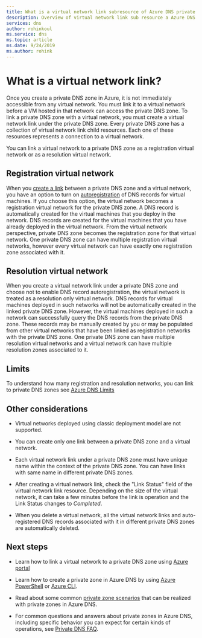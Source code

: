 ```yaml
---
title: What is a virtual network link subresource of Azure DNS private zones
description: Overview of virtual network link sub resource a Azure DNS private zone
services: dns
author: rohinkoul
ms.service: dns
ms.topic: article
ms.date: 9/24/2019
ms.author: rohink
---
```


# What is a virtual network link?

Once you create a private DNS zone in Azure, it is not immediately accessible from any virtual network. You must link it to a virtual network before a VM hosted in that network can access the private DNS zone.
To link a private DNS zone with a virtual network, you must create a virtual network link under the private DNS zone. Every private DNS zone has a collection of virtual network link child resources. Each one of these resources represents a connection to a virtual network.

You can link a virtual network to a private DNS zone as a registration virtual network or as a resolution virtual network.

## Registration virtual network

When you [create a link](https://docs.microsoft.com/azure/dns/private-dns-getstarted-portal#link-the-virtual-network) between a private DNS zone and a virtual network, you have an option to turn on [autoregistration](./private-dns-autoregistration.md) of DNS records for virtual machines. If you choose this option, the virtual network becomes a registration virtual network for the private DNS zone. A DNS record is automatically created for the virtual machines that you deploy in the network. DNS records are created for the virtual machines that you have already deployed in the virtual network. From the virtual network perspective, private DNS zone becomes the registration zone for that virtual network.
One private DNS zone can have multiple registration virtual networks, however every virtual network can have exactly one registration zone associated with it.

## Resolution virtual network

When you create a virtual network link under a private DNS zone and choose not to enable DNS record autoregistration, the virtual network is treated as a resolution only virtual network. DNS records for virtual machines deployed in such networks will not be automatically created in the linked private DNS zone. However, the virtual machines deployed in such a network can successfully query the DNS records from the private DNS zone. These records may be manually created by you or may be populated from other virtual networks that have been linked as registration networks with the private DNS zone.
One private DNS zone can have multiple resolution virtual networks and a virtual network can have multiple resolution zones associated to it.

## Limits

To understand how many registration and resolution networks, you can link to private DNS zones see [Azure DNS Limits](https://docs.microsoft.com/azure/azure-subscription-service-limits#azure-dns-limits)

## Other considerations

* Virtual networks deployed using classic deployment model are not supported.

* You can create only one link between a private DNS zone and a virtual network.

* Each virtual network link under a private DNS zone must have unique name within the context of the private DNS zone. You can have links with same name in different private DNS zones.

* After creating a virtual network link, check the "Link Status" field of the virtual network link resource. Depending on the size of the virtual network, it can take a few minutes before the link is operation and the Link Status changes to *Completed*.

* When you delete a virtual network, all the virtual network links and auto-registered DNS records associated with it in different private DNS zones are automatically deleted.

## Next steps

* Learn how to link a virtual network to a private DNS zone using [Azure portal](https://docs.microsoft.com/azure/dns/private-dns-getstarted-portal#link-the-virtual-network)

* Learn how to create a private zone in Azure DNS by using [Azure PowerShell](./private-dns-getstarted-powershell.md) or [Azure CLI](./private-dns-getstarted-cli.md).

* Read about some common [private zone scenarios](./private-dns-scenarios.md) that can be realized with private zones in Azure DNS.

* For common questions and answers about private zones in Azure DNS, including specific behavior you can expect for certain kinds of operations, see [Private DNS FAQ](./dns-faq-private.md).
